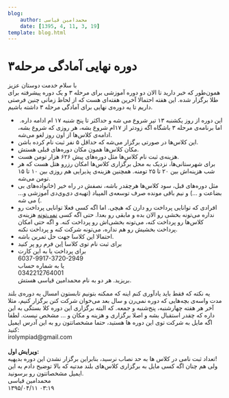```yaml
---
blog:
    author: محمدامین قیاسی
    date: [1395, 4, 11, 3, 19]
template: blog.html
---
```

# دوره نهایی آمادگی مرحله۳

<div class="cnt">
با سلام خدمت دوستان عزیز<div>همون‌طور که خبر دارید تا الان دو دوره آموزشی برای مرحله ۳ و یک دوره پیشرفته برای طلا برگزار شده. این هفته احتمالا آخرین هفته‌ای هست که از لحاظ زمانی چنین فرصتی داریم تا یه دوره‌ی نهایی برای آمادگی مرحله ۳ داشته باشیم.</div>
<div>
<ul>
<li> این دوره از روز یکشنبه ۱۳ تیر شروع می شه و حداکثر تا پنج شنبه ۱۷ ام ادامه داره. اما برنامه‌ی مرحله‌ ۳ باشگاه اگه زودتر از ۱۷ام شروع بشه، هر روزی که شروع بشه، ادامه‌ی کلاس‌ها از اون روز لغو می‌شه. </li>
<li>این کلاس‌ها در صورتی برگزار می‌شه که حداقل ۵ نفر ثبت نام کرده باشن. </li>
<li>مکان کلاس‌ها همون مکان دوره‌های قبلی هستش.</li>
<li>هزینه‌ی ثبت نام کلاس‌ها مثل دوره‌های پیش ۶۲۶ هزار تومن هست.</li>
<li>برای شهرستانی‌ها، نزدیک به محل برگزاری کلاس‌ها امکان رزرو هتل هست که هر شب هزینه‌اش بین ۲۰ تا ۲۵ تومنه. همچنین هزینه‌ی پذیرایی هم روزی بین ۱۰ تا ۱۵ تومن می‌شه.</li>
<li>مثل دوره‌های قبل، سود کلاس‌ها هرچقدر باشه، نصفش در راه خیر (خانواده‌های بی بضاعت و ...) و نیم باقی مونده صرف توسعه‌ی المپیاد‌ (تهیه‌ی دی‌وی‌دی آموزشی و... ) می شه. </li>
<li>افرادی که توانایی پرداخت رو دارن که هیچی. اما اگه کسی فعلا توانایی پرداخت رو نداره می‌تونه بخشی رو الان بده و مابقی رو بعدا. حتی اگه کسی <u>نمی‌تونه</u> هزینه‌ی کلاس‌ها رو پرداخت کنه، می‌تونه بخشی‌اش رو پرداخت کنه. و اگه حتی امکان پرداخت بخشیش رو هم نداره، می‌تونه شرکت کنه و پرداخت نکنه.</li>
<li>احتمالا این کلاسا جهت حل تمرین باشه.</li>
<li>برای ثبت نام توی کلاسا <a href="https://docs.google.com/forms/d/1OloJeTkLk0SnWBPSaMJvBeqae9gM4Twm4LKgMkrWs48" target="_blank">این</a> فرم رو پر کنید </li>
<li>برای پرداخت یا به این کارت<br/>6037-9917-3720-2949<br/>یا به شماره حساب<br/>0342212764001<br/>بریزید. هر دو به نام محمدامین قیاسی هستش. <br/>
</li>
</ul>یه نکته که فقط باید یاد‌آوری کنم اینه که ممکنه بتونیم تابستون امسال یه دوره‌ی بلند مدت واسه‌ی بچه‌هایی که دوره نمی‌رن و سال بعد می‌خوان شرکت کنن برگزار کنیم، مثلا آخر هر هفته‌ چهارشنبه، پنج‌شنبه و جمعه. که البته برگزاری این دوره کلا بستگی به این داره که چقدر استقبال بشه و اصلا برگزاری و هزینه و مکان و ... مشخص نیست. لطفا اگه مایل به شرکت توی این دوره ها هستید، حتما مشخصاتتون رو به این آدرس ایمیل کنید:</div>
<div>irolympiad@gmail.com</div>
<div><br/></div>
<div><b>ویرایش اول:</b></div>
<div>تعداد ثبت نامی در کلاس ها به حد نصاب نرسید،‌ بنابراین برگزار نشدن این دوره بدیهیه!‌ </div>
<div>ولی هم چنان اگه کسی مایل به برگزاری کلاس‌های بلند مدتیه که بالا توضیح دادم به این ایمیل مشخصاتتون رو برسونید. </div>
</div>

<div class="blog-info">
    <div class="blog-author">محمدامین قیاسی</div>
    <div class="blog-date">۱۳۹۵/۰۴/۱۱ ۰۳:۱۹</div>
</div>

